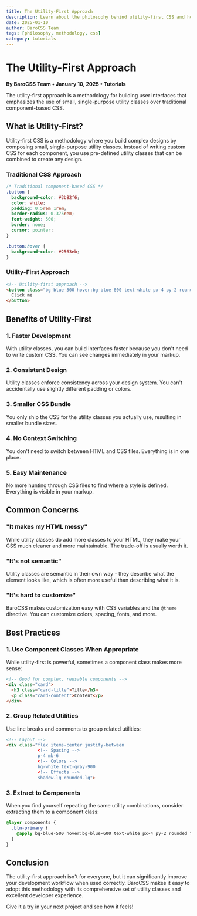 ```yaml
---
title: The Utility-First Approach
description: Learn about the philosophy behind utility-first CSS and how it can transform your development workflow.
date: 2025-01-10
author: BaroCSS Team
tags: [philosophy, methodology, css]
category: tutorials
---
```


# The Utility-First Approach

**By BaroCSS Team • January 10, 2025 • Tutorials**

The utility-first approach is a methodology for building user interfaces that emphasizes the use of small, single-purpose utility classes over traditional component-based CSS.

## What is Utility-First?

Utility-first CSS is a methodology where you build complex designs by composing small, single-purpose utility classes. Instead of writing custom CSS for each component, you use pre-defined utility classes that can be combined to create any design.

### Traditional CSS Approach

```css
/* Traditional component-based CSS */
.button {
  background-color: #3b82f6;
  color: white;
  padding: 0.5rem 1rem;
  border-radius: 0.375rem;
  font-weight: 500;
  border: none;
  cursor: pointer;
}

.button:hover {
  background-color: #2563eb;
}
```

### Utility-First Approach

```html
<!-- Utility-first approach -->
<button class="bg-blue-500 hover:bg-blue-600 text-white px-4 py-2 rounded font-medium border-0 cursor-pointer">
  Click me
</button>
```

## Benefits of Utility-First

### 1. Faster Development

With utility classes, you can build interfaces faster because you don't need to write custom CSS. You can see changes immediately in your markup.

### 2. Consistent Design

Utility classes enforce consistency across your design system. You can't accidentally use slightly different padding or colors.

### 3. Smaller CSS Bundle

You only ship the CSS for the utility classes you actually use, resulting in smaller bundle sizes.

### 4. No Context Switching

You don't need to switch between HTML and CSS files. Everything is in one place.

### 5. Easy Maintenance

No more hunting through CSS files to find where a style is defined. Everything is visible in your markup.

## Common Concerns

### "It makes my HTML messy"

While utility classes do add more classes to your HTML, they make your CSS much cleaner and more maintainable. The trade-off is usually worth it.

### "It's not semantic"

Utility classes are semantic in their own way - they describe what the element looks like, which is often more useful than describing what it is.

### "It's hard to customize"

BaroCSS makes customization easy with CSS variables and the `@theme` directive. You can customize colors, spacing, fonts, and more.

## Best Practices

### 1. Use Component Classes When Appropriate

While utility-first is powerful, sometimes a component class makes more sense:

```html
<!-- Good for complex, reusable components -->
<div class="card">
  <h3 class="card-title">Title</h3>
  <p class="card-content">Content</p>
</div>
```

### 2. Group Related Utilities

Use line breaks and comments to group related utilities:

```html
<!-- Layout -->
<div class="flex items-center justify-between
            <!-- Spacing -->
            p-4 mb-6
            <!-- Colors -->
            bg-white text-gray-900
            <!-- Effects -->
            shadow-lg rounded-lg">
```

### 3. Extract to Components

When you find yourself repeating the same utility combinations, consider extracting them to a component class:

```css
@layer components {
  .btn-primary {
    @apply bg-blue-500 hover:bg-blue-600 text-white px-4 py-2 rounded font-medium;
  }
}
```

## Conclusion

The utility-first approach isn't for everyone, but it can significantly improve your development workflow when used correctly. BaroCSS makes it easy to adopt this methodology with its comprehensive set of utility classes and excellent developer experience.

Give it a try in your next project and see how it feels!
